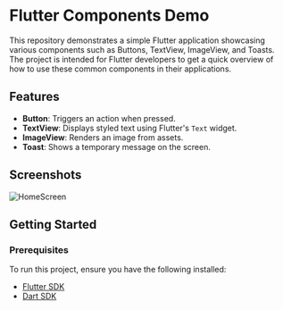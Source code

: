 # Flutter Components Demo

This repository demonstrates a simple Flutter application showcasing various components such as Buttons, TextView, ImageView, and Toasts. The project is intended for Flutter developers to get a quick overview of how to use these common components in their applications.

## Features

- **Button**: Triggers an action when pressed.
- **TextView**: Displays styled text using Flutter's `Text` widget.
- **ImageView**: Renders an image from assets.
- **Toast**: Shows a temporary message on the screen.

## Screenshots

![HomeScreen](assets/demo_screenshot.png)

## Getting Started

### Prerequisites

To run this project, ensure you have the following installed:

- [Flutter SDK](https://flutter.dev/docs/get-started/install)
- [Dart SDK](https://dart.dev/get-dart)
